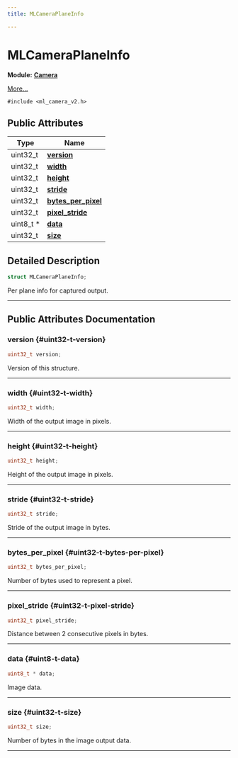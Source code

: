```yaml
---
title: MLCameraPlaneInfo

---
```


# MLCameraPlaneInfo

**Module:** **[Camera](/versioned_docs/version-14-Jun-2023/api-ref/api/Modules/group___camera/group___camera.md)**



 [More...](#detailed-description)


`#include <ml_camera_v2.h>`

## Public Attributes

| Type           | Name           |
| -------------- | -------------- |
| uint32_t | **[version](/versioned_docs/version-14-Jun-2023/api-ref/api/Modules/group___camera/struct_m_l_camera_plane_info.md#uint32-t-version)**  |
| uint32_t | **[width](/versioned_docs/version-14-Jun-2023/api-ref/api/Modules/group___camera/struct_m_l_camera_plane_info.md#uint32-t-width)**  |
| uint32_t | **[height](/versioned_docs/version-14-Jun-2023/api-ref/api/Modules/group___camera/struct_m_l_camera_plane_info.md#uint32-t-height)**  |
| uint32_t | **[stride](/versioned_docs/version-14-Jun-2023/api-ref/api/Modules/group___camera/struct_m_l_camera_plane_info.md#uint32-t-stride)**  |
| uint32_t | **[bytes_per_pixel](/versioned_docs/version-14-Jun-2023/api-ref/api/Modules/group___camera/struct_m_l_camera_plane_info.md#uint32-t-bytes-per-pixel)**  |
| uint32_t | **[pixel_stride](/versioned_docs/version-14-Jun-2023/api-ref/api/Modules/group___camera/struct_m_l_camera_plane_info.md#uint32-t-pixel-stride)**  |
| uint8_t * | **[data](/versioned_docs/version-14-Jun-2023/api-ref/api/Modules/group___camera/struct_m_l_camera_plane_info.md#uint8-t-data)**  |
| uint32_t | **[size](/versioned_docs/version-14-Jun-2023/api-ref/api/Modules/group___camera/struct_m_l_camera_plane_info.md#uint32-t-size)**  |

## Detailed Description

```cpp
struct MLCameraPlaneInfo;
```


Per plane info for captured output. 





-----------
## Public Attributes Documentation

### version {#uint32-t-version}

```cpp
uint32_t version;
```


Version of this structure. 





-----------

### width {#uint32-t-width}

```cpp
uint32_t width;
```


Width of the output image in pixels. 





-----------

### height {#uint32-t-height}

```cpp
uint32_t height;
```


Height of the output image in pixels. 





-----------

### stride {#uint32-t-stride}

```cpp
uint32_t stride;
```


Stride of the output image in bytes. 





-----------

### bytes_per_pixel {#uint32-t-bytes-per-pixel}

```cpp
uint32_t bytes_per_pixel;
```


Number of bytes used to represent a pixel. 





-----------

### pixel_stride {#uint32-t-pixel-stride}

```cpp
uint32_t pixel_stride;
```


Distance between 2 consecutive pixels in bytes. 





-----------

### data {#uint8-t-data}

```cpp
uint8_t * data;
```


Image data. 





-----------

### size {#uint32-t-size}

```cpp
uint32_t size;
```


Number of bytes in the image output data. 





-----------

